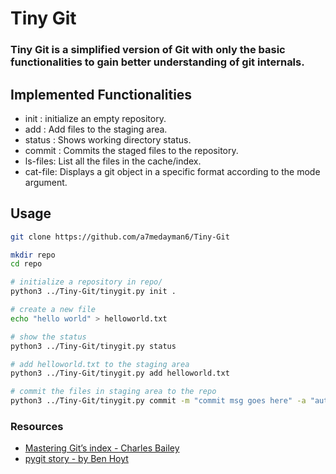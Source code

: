 # Tiny Git 

### Tiny Git is a simplified version of Git with only the basic functionalities to gain better understanding of git internals.

## Implemented Functionalities 
- init :    initialize an empty repository.
- add :     Add files to the staging area.
- status :  Shows working directory status.
- commit :  Commits the staged files to the repository.
- ls-files: List all the files in the cache/index.
- cat-file: Displays a git object in a specific format according to the mode argument.

## Usage

```bash
git clone https://github.com/a7medayman6/Tiny-Git

mkdir repo
cd repo

# initialize a repository in repo/
python3 ../Tiny-Git/tinygit.py init .

# create a new file
echo "hello world" > helloworld.txt

# show the status
python3 ../Tiny-Git/tinygit.py status 

# add helloworld.txt to the staging area
python3 ../Tiny-Git/tinygit.py add helloworld.txt

# commit the files in staging area to the repo
python3 ../Tiny-Git/tinygit.py commit -m "commit msg goes here" -a "author name goes here"

```

### Resources 
- [Mastering Git’s index - Charles Bailey](https://www.youtube.com/watch?v=lFBW2qBAcaU)
- [pygit story - by Ben Hoyt](https://benhoyt.com/writings/pygit/)